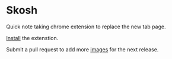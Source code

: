 Skosh
===
Quick note taking chrome extension to replace the new tab page.

[Install]() the extenstion.

Submit a pull request to add more [images](https://github.com/mattohagan/jot/tree/master/jot/bg) for the next release.



